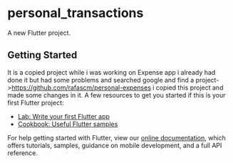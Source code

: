 # personal_transactions

A new Flutter project.

## Getting Started

It is a copied project while i was working on Expense app i already had done it but had some problems and searched google and find a project->https://github.com/rafascm/personal-expenses i copied this project and made some changes in it.
A few resources to get you started if this is your first Flutter project:

- [Lab: Write your first Flutter app](https://flutter.dev/docs/get-started/codelab)
- [Cookbook: Useful Flutter samples](https://flutter.dev/docs/cookbook)

For help getting started with Flutter, view our
[online documentation](https://flutter.dev/docs), which offers tutorials,
samples, guidance on mobile development, and a full API reference.

